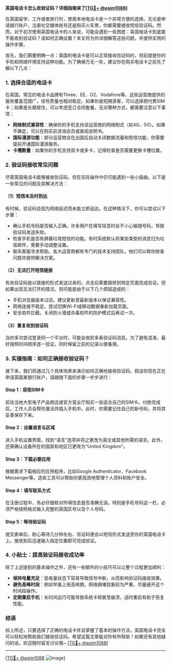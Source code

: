**英国电话卡怎么收验证码？详细指南来了[[TG💪+ @esim1088](https://t.me/s/esim1088)]**

在英国留学、工作或者旅行时，使用本地电话卡是一个非常方便的选择。无论是申请银行账户、注册社交媒体账号还是购买火车票，你都需要接收短信验证码。然而，对于初次使用英国电话卡的人来说，可能会遇到一些困惑：英国电话卡到底能不能收到验证码？该如何正确设置？本文将为你详细解答这些问题，并提供实用的操作步骤。

首先，我们需要明确一点：英国的电话卡是可以正常接收验证码的，但前提是你的手机和网络环境支持这种功能。为了确保万无一失，建议你在购买电话卡之前先了解以下几点：

### 1. 选择合适的电话卡

在英国，常见的电话卡品牌有Three、EE、O2、Vodafone等。这些运营商提供的服务覆盖范围广，信号质量也相对稳定。如果你是短期游客，可以选择预付费SIM卡；如果是长期居住，可以考虑签订合同套餐。无论哪种方式，都需要注意以下事项：

- **网络制式兼容性**：确保你的手机支持该运营商的网络制式（如4G、5G）。如果不确定，可以在购买前咨询店员或查阅说明书。
- **国际漫游功能**：部分运营商会在出国后自动关闭数据流量和短信功能，你需要提前开通国际漫游服务。
- **卡槽数量**：如果你的手机支持双卡或多卡，记得检查是否需要更换卡槽位置。

### 2. 验证码接收常见问题

尽管英国电话卡能够接收验证码，但在实际操作中仍可能遇到一些小插曲。以下是一些常见的问题及其解决方法：

#### （1）短信未及时到达

有时候，验证码会因为网络延迟而未能立即送达。在这种情况下，你可以尝试以下步骤：

- 确认手机号码是否输入正确。许多用户在填写信息时会不小心输错号码，导致验证码发送失败。
- 检查手机是否有屏蔽垃圾短信的功能。有时系统默认将某些类型的消息归为垃圾邮件，需要手动调整设置。
- 联系客服寻求帮助。各大运营商都有专门的技术支持团队，他们可以帮你排查问题并提供解决方案。

#### （2）无法打开短信链接

有些验证码是以链接的形式发送过来的，点击后需要跳转到特定页面完成验证。但如果出现无法打开的情况，则可能是由于以下几个原因造成的：

- 手机浏览器版本过旧。建议更新至最新版本以保证兼容性。
- 网络连接不稳定。尝试切换Wi-Fi或移动数据重新加载页面。
- 安全软件拦截。关闭防火墙或杀毒软件的防护模式后再试一次。

#### （3）重复收到验证码

当你多次尝试登录同一个平台时，可能会收到多条验证码消息。为了避免混淆，最好按照时间顺序逐一验证，同时保留之前的记录以便备用。

### 3. 实操指南：如何正确接收验证码？

接下来，我们将通过几个具体场景来演示如何正确地接收验证码。假设你现在正在申请英国某银行账户，请跟随下面的步骤一步步进行：

#### Step 1：获取SIM卡

前往当地大型电子产品商店或官方营业厅购买一张适合自己的SIM卡。付款完成后，工作人员会帮你激活并插入手机中。此时，你需要记住自己的新号码，并将其妥善保存下来。

#### Step 2：设置语言与区域

进入手机设置界面，找到“语言”选项并将之更改为英文或其他所需的语言。此外，还需确认设备所在的国家和地区已更改为“United Kingdom”。

#### Step 3：下载必要应用

根据需求下载相应的应用程序，比如Google Authenticator、Facebook Messenger等。这些工具可以帮助你更高效地管理个人资料和账户安全。

#### Step 4：填写联系方式

在注册过程中，务必仔细核对所填信息是否准确无误。特别是手机号码这一栏，必须严格按照格式输入完整的英国区号以及个人号码。

#### Step 5：等待验证码

提交表单后，耐心等待几分钟左右，验证码便会以短信形式发送至你的英国电话卡上。接收到后迅速输入指定位置即可完成验证。

### 4. 小贴士：提高验证码接收成功率

除了上述提到的基本操作之外，还有一些额外的小技巧可以让整个过程更加顺利：

- **保持电量充足**：低电量状态下容易导致信号中断，从而影响验证码接收效果。
- **避免高峰时段**：例如早晨上班高峰期，网络拥堵现象较为严重，尽量避开这个时间段操作。
- **定期重启手机**：长时间运行可能导致系统卡顿甚至崩溃，适时重启有助于恢复性能。

### 结语

综上所述，只要选择了正确的电话卡并且掌握了基本的操作方法，英国电话卡完全可以轻松地帮助我们接收验证码。希望这篇文章能对你有所帮助！如果还有其他疑问的话，欢迎随时留言讨论哦~ [[TG💪+ @esim1088](https://t.me/s/esim1088)]

---

[[TG💪+ @esim1088](https://t.me/s/esim1088) ![Image](https://i.postimg.cc/4NQfJmqS/Snipaste-2025-05-13-00-14-12.png)]